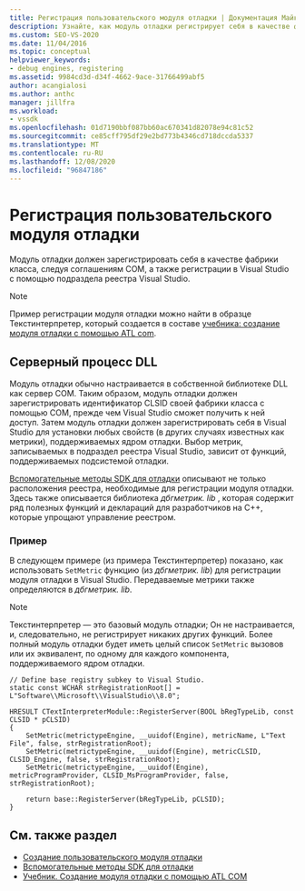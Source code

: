 ```yaml
---
title: Регистрация пользовательского модуля отладки | Документация Майкрософт
description: Узнайте, как модуль отладки регистрирует себя в качестве фабрики классов, следуя соглашениям COM, а также с регистрацией в Visual Studio через реестр.
ms.custom: SEO-VS-2020
ms.date: 11/04/2016
ms.topic: conceptual
helpviewer_keywords:
- debug engines, registering
ms.assetid: 9984cd3d-d34f-4662-9ace-31766499abf5
author: acangialosi
ms.author: anthc
manager: jillfra
ms.workload:
- vssdk
ms.openlocfilehash: 01d7190bbf087bb60ac670341d82078e94c81c52
ms.sourcegitcommit: ce85cff795df29e2bd773b4346cd718dccda5337
ms.translationtype: MT
ms.contentlocale: ru-RU
ms.lasthandoff: 12/08/2020
ms.locfileid: "96847186"
---
```

# <a name="register-a-custom-debug-engine"></a>Регистрация пользовательского модуля отладки
Модуль отладки должен зарегистрировать себя в качестве фабрики класса, следуя соглашениям COM, а также регистрации в Visual Studio с помощью подраздела реестра Visual Studio.

> [!NOTE]
> Пример регистрации модуля отладки можно найти в образце Текстинтерпретер, который создается в составе [учебника: создание модуля отладки с помощью ATL com](/previous-versions/bb147024(v=vs.90)).

## <a name="dll-server-process"></a>Серверный процесс DLL
 Модуль отладки обычно настраивается в собственной библиотеке DLL как сервер COM. Таким образом, модуль отладки должен зарегистрировать идентификатор CLSID своей фабрики класса с помощью COM, прежде чем Visual Studio сможет получить к ней доступ. Затем модуль отладки должен зарегистрировать себя в Visual Studio для установки любых свойств (в других случаях известных как метрики), поддерживаемых ядром отладки. Выбор метрик, записываемых в подраздел реестра Visual Studio, зависит от функций, поддерживаемых подсистемой отладки.

 [Вспомогательные методы SDK для отладки](../../extensibility/debugger/reference/sdk-helpers-for-debugging.md) описывают не только расположения реестра, необходимые для регистрации модуля отладки. Здесь также описывается библиотека *дбгметрик. lib* , которая содержит ряд полезных функций и деклараций для разработчиков на C++, которые упрощают управление реестром.

### <a name="example"></a>Пример
 В следующем примере (из примера Текстинтерпретер) показано, как использовать `SetMetric` функцию (из *дбгметрик. lib*) для регистрации модуля отладки в Visual Studio. Передаваемые метрики также определяются в *дбгметрик. lib*.

> [!NOTE]
> Текстинтерпретер — это базовый модуль отладки; Он не настраивается, и, следовательно, не регистрирует никаких других функций. Более полный модуль отладки будет иметь целый список `SetMetric` вызовов или их эквивалент, по одному для каждого компонента, поддерживаемого ядром отладки.

```
// Define base registry subkey to Visual Studio.
static const WCHAR strRegistrationRoot[] = L"Software\\Microsoft\\VisualStudio\\8.0";

HRESULT CTextInterpreterModule::RegisterServer(BOOL bRegTypeLib, const CLSID * pCLSID)
{
    SetMetric(metrictypeEngine, __uuidof(Engine), metricName, L"Text File", false, strRegistrationRoot);
    SetMetric(metrictypeEngine, __uuidof(Engine), metricCLSID, CLSID_Engine, false, strRegistrationRoot);
    SetMetric(metrictypeEngine, __uuidof(Engine), metricProgramProvider, CLSID_MsProgramProvider, false, strRegistrationRoot);

    return base::RegisterServer(bRegTypeLib, pCLSID);
}
```

## <a name="see-also"></a>См. также раздел
- [Создание пользовательского модуля отладки](../../extensibility/debugger/creating-a-custom-debug-engine.md)
- [Вспомогательные методы SDK для отладки](../../extensibility/debugger/reference/sdk-helpers-for-debugging.md)
- [Учебник. Создание модуля отладки с помощью ATL COM](/previous-versions/bb147024(v=vs.90))